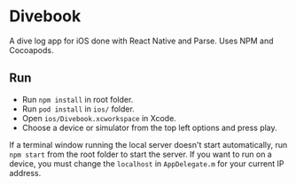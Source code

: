 # Divebook
A dive log app for iOS done with React Native and Parse.
Uses NPM and Cocoapods.

## Run
* Run `npm install` in root folder.
* Run `pod install` in `ios/` folder.
* Open `ios/Divebook.xcworkspace` in Xcode.
* Choose a device or simulator from the top left options and press play.

If a terminal window running the local server doesn't start automatically, run `npm start` from the root folder to start the server.
If you want to run on a device, you must change the `localhost` in `AppDelegate.m` for your current IP address.
